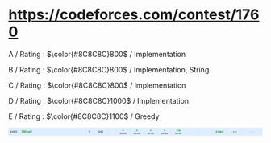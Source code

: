 # https://codeforces.com/contest/1760

A / Rating : $\color{#8C8C8C}800$ / Implementation

B / Rating : $\color{#8C8C8C}800$ / Implementation, String

C / Rating : $\color{#8C8C8C}800$ / Implementation

D / Rating : $\color{#8C8C8C}1000$ / Implementation

E / Rating : $\color{#8C8C8C}1100$ / Greedy

![My Image](https://github.com/kss418/Codeforces/blob/main/Images/835.png)
